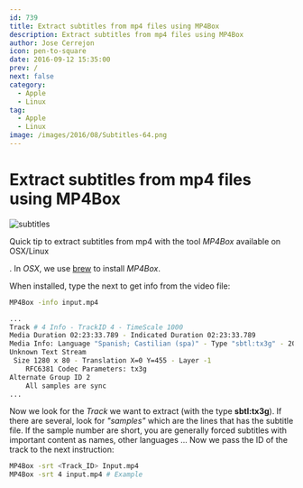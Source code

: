 ```yaml
---
id: 739
title: Extract subtitles from mp4 files using MP4Box
description: Extract subtitles from mp4 files using MP4Box
author: Jose Cerrejon
icon: pen-to-square
date: 2016-09-12 15:35:00
prev: /
next: false
category:
  - Apple
  - Linux
tag:
  - Apple
  - Linux
image: /images/2016/08/Subtitles-64.png
---
```


# Extract subtitles from mp4 files using MP4Box

![subtitles](/images/2016/08/Subtitles-64.png)

Quick tip to extract subtitles from mp4 with the tool *MP4Box* available on OSX/Linux

. In *OSX*, we use [brew](http://brew.sh/) to install *MP4Box*.

When installed, type the next to get info from the video file:

```bash
MP4Box -info input.mp4
```

```bash
...
Track # 4 Info - TrackID 4 - TimeScale 1000
Media Duration 02:23:33.789 - Indicated Duration 02:23:33.789
Media Info: Language "Spanish; Castilian (spa)" - Type "sbtl:tx3g" - 204 samples
Unknown Text Stream
 Size 1280 x 80 - Translation X=0 Y=455 - Layer -1
	RFC6381 Codec Parameters: tx3g
Alternate Group ID 2
	All samples are sync
...
```


Now we look for the *Track* we want to extract (with the type **sbtl:tx3g**). If there are several, look for *"samples"* which are the lines that has the subtitle file. If the sample number are short, you are generally forced subtitles with important content as names, other languages ... Now we pass the ID of the track to the next instruction:

```bash
MP4Box -srt <Track_ID> Input.mp4 
MP4Box -srt 4 input.mp4 # Example
```

